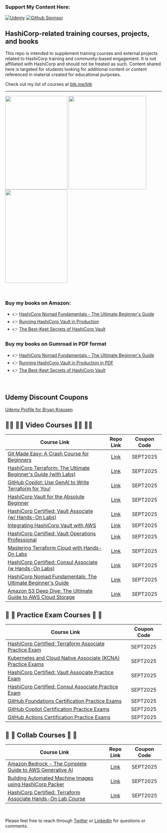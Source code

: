 ### Support My Content Here: 
[![Udemy](https://img.shields.io/badge/Udemy-A435F0?style=for-the-badge&logo=Udemy&logoColor=white)](https://btk.me/vb) [![Github Sponsor](https://img.shields.io/badge/sponsor-30363D?style=for-the-badge&logo=GitHub-Sponsors&logoColor=#EA4AAA)](https://github.com/sponsors/btkrausen?frequency=one-time&sponsor=btkrausen)

## HashiCorp-related training courses, projects, and books

This repo is intended to supplement training courses and external projects related to HashiCorp training and community-based engagement. It is not affiliated with HashiCorp and should not be treated as such. Content shared here is targeted for students looking for additional content or content referenced in material created for educational purposes.

Check out my list of courses at [btk.me/btk](https://btk.me/btk)

*********************************************************************************

<a href="https://amzn.to/3VUZcOW"> <img align="center" alt="" src="https://m.media-amazon.com/images/I/51KLqAx5-QL._SY522_.jpg" width="200" height="300" /></a>
<a href="https://amzn.to/2UeUjAI"> <img align="center" alt="" src="https://images-na.ssl-images-amazon.com/images/I/41SXDY4t6-L._SX404_BO1,204,203,200_.jpg" width="250" height="300" /></a>
<a href="https://amzn.to/3HAw4pF"> <img align="center" alt="" src="https://m.media-amazon.com/images/I/41MY0+EHAbL._SX331_BO1,204,203,200_.jpg" width="200" height="300" /></a>

<br>

### **Buy my books on Amazon:**
- 👉 [HashiCorp Nomad Fundamentals - The Ultimate Beginner's Guide](https://amzn.to/3VUZcOW)
- 👉 [Running HashiCorp Vault in Production](https://amzn.to/2UeUjAI)
- 👉 [The Best-Kept Secrets of HashiCorp Vault](https://amzn.to/3HAw4pF)

### **Buy my books on Gumroad in PDF format**
- 👉 [HashiCorp Nomad Fundamentals - The Ultimate Beginner's Guide](https://btkrausen.gumroad.com/l/nomad)
- 👉 [Running HashiCorp Vault in Production in PDF](https://btkrausen.gumroad.com/l/vaultbook)
- 👉 [The Best-Kept Secrets of HashiCorp Vault](https://btkrausen.gumroad.com/l/secretsofvault)
<br>

## **Udemy Discount Coupons**

[Udemy Profile for Bryan Krausen](https://www.udemy.com/user/bryan-krausen/ "Udemy Profile")

## 🧑‍💻 🧑‍💻 Video Courses 🧑‍💻 🧑‍💻

| Course Link | Repo Link | Coupon Code |
| ----------- | :---------: |:------------: |
| [Git Made Easy: A Crash Course for Beginners](https://www.udemy.com/course/git-essentials-for-beginners/?referralCode=67E733C1DA480586F6E0) | [Link](https://github.com/btkrausen) | SEPT2025 |
| [HashiCorp Terraform: The Ultimate Beginner's Guide (with Labs)](https://www.udemy.com/course/terraform-for-beginners-with-labs/?referralCode=4624364AC12873F01ECC) | [Link](https://github.com/btkrausen/terraform-codespaces) | SEPT2025 |
| [GitHub Copilot: Use GenAI to Write Terraform for You!](https://www.udemy.com/course/githubcopilot/?referralCode=39253AB760C8FA3DC046) | [Link](https://github.com/btkrausen/terraform)| SEPT2025 |
| [HashiCorp Vault for the Absolute Beginner](https://www.udemy.com/course/hashicorp-vault-for-the-absolute-beginner/?referralCode=E66724554638E2C129D6) | [Link](https://github.com/btkrausen/vault-codespaces)| SEPT2025 |
| [HashiCorp Certified: Vault Associate (w/ Hands-On Labs)](https://www.udemy.com/course/hashicorp-vault/?referralCode=2B837FCB45B4916456F3) | [Link](https://github.com/btkrausen/hashicorp/tree/master/vault)| SEPT2025 |
| [Integrating HashiCorp Vault with AWS](https://www.udemy.com/course/integrating-hashicorp-vault-with-aws/?referralCode=8069E87B5BA71FD21632) | [Link](https://github.com/btkrausen/hashicorp/tree/master/vault)| SEPT2025 |
| [HashiCorp Certified: Vault Operations Professional](https://www.udemy.com/course/hashicorp-certified-vault-operations-professional/?referralCode=C3228B05DB53D1EB9C9E) |[Link](https://github.com/btkrausen/hashicorp/tree/master/vault) | SEPT2025 |
| [Mastering Terraform Cloud with Hands-On Labs](https://www.udemy.com/course/terraform-cloud/?referralCode=538B23A2456C61D64A47) | [Link](https://github.com/btkrausen/hashicorp/tree/master/terraform-cloud)| SEPT2025 |
| [HashiCorp Certified: Consul Associate (w Hands-On Labs)](https://www.udemy.com/course/hashicorp-consul/?referralCode=6506321DC305903E7BFA) | [Link](https://github.com/btkrausen/hashicorp/tree/master/consul)| SEPT2025 |
| [HashiCorp Nomad Fundamentals: The Ultimate Beginner's Guide](https://www.udemy.com/course/hashicorp-nomad/?referralCode=0BEFB30FDE1B2442828F) | [Link](https://github.com/btkrausen/hashicorp/tree/master/nomad)| SEPT2025 |
| [Amazon S3 Deep Dive: The Ultimate Guide to AWS Cloud Storage](https://www.udemy.com/course/amazon-s3-deep-dive/?referralCode=67EE4691D3E31B616CFC) | [Link](https://github.com/btkrausen/aws)| SEPT2025 |

## 📝 📝 Practice Exam Courses 📝 📝
| Course Link | Coupon Code |
| ----------- | :-----------: |
| [HashiCorp Certified: Terraform Associate Practice Exam](https://www.udemy.com/course/terraform-associate-practice-exam/?referralCode=D98434484AB772F1C1A2) | SEPT2025 |
| [Kubernetes and Cloud Native Associate (KCNA) Practice Exams](https://www.udemy.com/course/kcna-exams/?referralCode=7FF3D0CDD38F049269A9) | SEPT2025 |
| [HashiCorp Certified: Vault Associate Practice Exam](https://www.udemy.com/course/hashicorp-certified-vault-associate-practice-exam/?referralCode=B053909C293F10D9408D) | SEPT2025 |
| [HashiCorp Certified: Consul Associate Practice Exam](https://www.udemy.com/course/consul-associate-practice-exam/?referralCode=DFDB41615ADFB8C1CD6A) | SEPT2025 |
| [GitHub Foundations Certification Practice Exams](https://www.udemy.com/course/github-foundations/?referralCode=7306484CAC121459F5F9) | SEPT2025 |
| [GitHub Copilot Certification Practice Exams](https://www.udemy.com/course/copilot-certification-practice-exams/?referralCode=6FDA8F0D72347080D660) | SEPT2025 |
| [GitHub Actions Certification Practice Exams](https://www.udemy.com/course/github-actions-practice-exams/?referralCode=2B831C1FA3D7212CDB72) | SEPT2025 |

## 👬 👬 Collab Courses 👬 👬
| Course Link | Repo Link | Coupon Code |
| ----------- | :---------: |:------------: |
| [Amazon Bedrock - The Complete Guide to AWS Generative AI](https://www.udemy.com/course/amazon-bedrock-aws-generative-ai/?referralCode=F7BE30841E6D1228E2F3) | [Link](https://github.com/alexhddev/Bedrock_course)| SEPT2025 |
| [Building Automated Machine Images using HashiCorp Packer](https://www.udemy.com/course/hashicorp-packer/?referralCode=C6799F68F1B5A1359218) | [Link](https://github.com/btkrausen/hashicorp/tree/master/packer)| SEPT2025 |
| [HashiCorp Certified: Terraform Associate Hands-On Lab Course](https://www.udemy.com/course/terraform-hands-on-labs/?referralCode=D916D9152FAE03F053E3) |[Link](https://github.com/btkrausen/hashicorp/tree/master/terraform) | SEPT2025 |

<br>

Please feel free to reach through [Twitter](https://twitter.com/btkrausen) or [LinkedIn](https://www.linkedin.com/in/bryan-krausen-5ab8794/) for questions or comments.
